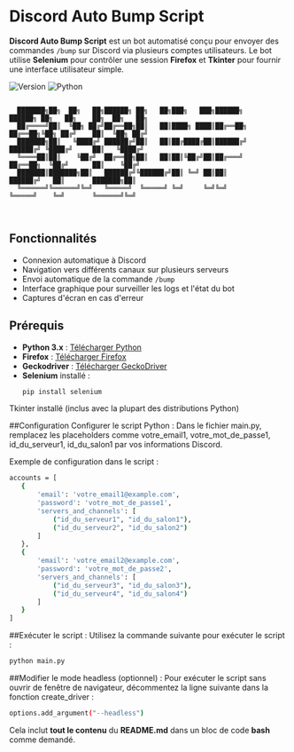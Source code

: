 # Discord Auto Bump Script

**Discord Auto Bump Script** est un bot automatisé conçu pour envoyer des commandes `/bump` sur Discord via plusieurs comptes utilisateurs. Le bot utilise **Selenium** pour contrôler une session **Firefox** et **Tkinter** pour fournir une interface utilisateur simple.

 ![Version](https://img.shields.io/badge/Version-v3.0-red)
![Python](https://img.shields.io/badge/python-100%25-red)

```

  ███████╗██╗  ██╗   ██╗██████╗ ██╗   ██╗███╗   ███╗██████╗     ██████╗ ██╗   ██╗    ██╗  ██╗   ██╗
  ██╔════╝██║  ╚██╗ ██╔╝██╔══██╗██║   ██║████╗ ████║██╔══██╗    ██╔══██╗╚██╗ ██╔╝    ██║  ╚██╗ ██╔╝
  ███████╗██║   ╚████╔╝ ██████╔╝██║   ██║██╔████╔██║██████╔╝    ██████╔╝ ╚████╔╝     ██║   ╚████╔╝ 
  ╚════██║██║    ╚██╔╝  ██╔══██╗██║   ██║██║╚██╔╝██║██╔═══╝     ██╔══██╗  ╚██╔╝      ██║    ╚██╔╝  
  ███████║███████╗██║   ██████╔╝╚██████╔╝██║ ╚═╝ ██║██║         ██████╔╝   ██║       ███████╗██║   
  ╚══════╝╚══════╝╚═╝   ╚═════╝  ╚═════╝ ╚═╝     ╚═╝╚═╝         ╚═════╝    ╚═╝       ╚══════╝╚═╝   
                                                                                           
   
```
## Fonctionnalités

- Connexion automatique à Discord
- Navigation vers différents canaux sur plusieurs serveurs
- Envoi automatique de la commande `/bump`
- Interface graphique pour surveiller les logs et l'état du bot
- Captures d'écran en cas d'erreur

## Prérequis

- **Python 3.x** : [Télécharger Python](https://www.python.org/downloads/)
- **Firefox** : [Télécharger Firefox](https://www.mozilla.org/en-US/firefox/new/)
- **Geckodriver** : [Télécharger GeckoDriver](https://github.com/mozilla/geckodriver/releases)
- **Selenium** installé :  
  ```bash
  pip install selenium
Tkinter installé (inclus avec la plupart des distributions Python)

##Configuration
Configurer le script Python :
Dans le fichier main.py, remplacez les placeholders comme votre_email1, votre_mot_de_passe1, id_du_serveur1, id_du_salon1 par vos informations Discord.

Exemple de configuration dans le script :
 ```bash
accounts = [
    {
        'email': 'votre_email1@example.com',
        'password': 'votre_mot_de_passe1',
        'servers_and_channels': [
            ("id_du_serveur1", "id_du_salon1"),
            ("id_du_serveur2", "id_du_salon2")
        ]
    },
    {
        'email': 'votre_email2@example.com',
        'password': 'votre_mot_de_passe2',
        'servers_and_channels': [
            ("id_du_serveur3", "id_du_salon3"),
            ("id_du_serveur4", "id_du_salon4")
        ]
    }
]
 ```

##Exécuter le script :
Utilisez la commande suivante pour exécuter le script :

 ```bash
python main.py

 ```

##Modifier le mode headless (optionnel) :
Pour exécuter le script sans ouvrir de fenêtre de navigateur, décommentez la ligne suivante dans la fonction create_driver :

 ```bash
options.add_argument("--headless")

 ```


Cela inclut **tout le contenu** du **README.md** dans un bloc de code **bash** comme demandé.
